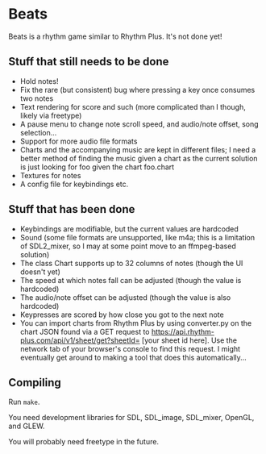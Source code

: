 # Beats
Beats is a rhythm game similar to Rhythm Plus. It's not done yet!
## Stuff that still needs to be done
* Hold notes!
* Fix the rare (but consistent) bug where pressing a key once consumes two notes
* Text rendering for score and such (more complicated than I though, likely via freetype)
* A pause menu to change note scroll speed, and audio/note offset, song selection...
* Support for more audio file formats
* Charts and the accompanying music are kept in different files; I need a better method of finding the music given a chart as the current solution is just looking for foo given the chart foo.chart
* Textures for notes
* A config file for keybindings etc.
## Stuff that has been done
* Keybindings are modifiable, but the current values are hardcoded
* Sound (some file formats are unsupported, like m4a; this is a limitation of SDL2\_mixer, so I may at some point move to an ffmpeg-based solution)
* The class Chart supports up to 32 columns of notes (though the UI doesn't yet)
* The speed at which notes fall can be adjusted (though the value is hardcoded)
* The audio/note offset can be adjusted (though the value is also hardcoded)
* Keypresses are scored by how close you got to the next note
* You can import charts from Rhythm Plus by using converter.py on the chart JSON found via a GET request to https://api.rhythm-plus.com/api/v1/sheet/get?sheetId= [your sheet id here]. Use the network tab of your browser's console to find this request. I might eventually get around to making a tool that does this automatically...
## Compiling
Run `make`.

You need development libraries for SDL, SDL\_image, SDL\_mixer, OpenGL, and GLEW.

You will probably need freetype in the future.
